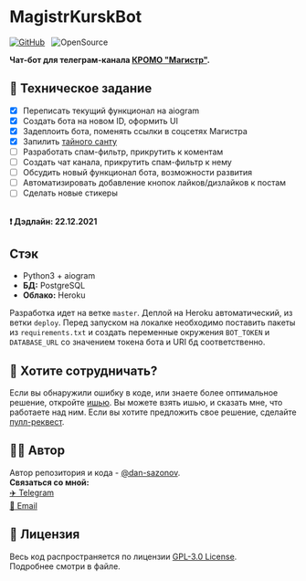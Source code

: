 # MagistrKurskBot
[![GitHub](https://img.shields.io/github/license/dan-sazonov/MagistrKurskBot)](https://github.com/dan-sazonov/MagistrKurskBot/blob/master/legal_info/LICENSE.md)&nbsp;&nbsp;
![OpenSource](https://img.shields.io/badge/Open%20Source-%E2%99%A5-red)<br>

**Чат-бот для телеграм-канала [КРОМО "Магистр"](https://t.me/magistrKursk).**

## 📝 Техническое задание
- [X] Переписать текущий функционал на aiogram
- [X] Создать бота на новом ID, оформить UI
- [X] Задеплоить бота, поменять ссылки в соцсетях Магистра
- [X] Запилить [тайного санту](./Идеи/санта.md)
- [ ] Разработать спам-фильтр, прикрутить к коментам
- [ ] Создать чат канала, прикрутить спам-фильтр к нему
- [ ] Обсудить новый функционал бота, возможности развития
- [ ] Автоматизировать добавление кнопок лайков/дизлайков к постам
- [ ] Сделать новые стикеры
<br>  
<b>❗ Дэдлайн: 22.12.2021</b>

## Стэк
- Python3 + aiogram
- **БД:** PostgreSQL
- **Облако:** Heroku

Разработка идет на ветке `master`. Деплой на Heroku автоматический, из ветки `deploy`. Перед запуском на локалке необходимо поставить пакеты из `requirements.txt` и создать переменные окружения `BOT_TOKEN` и `DATABASE_URL` со значением токена бота и URI бд соответственно.

## 🤝 Хотите сотрудничать?
Если вы обнаружили ошибку в коде, или знаете более оптимальное решение, откройте
[ишью](https://github.com/dan-sazonov/MagistrKurskBot/issues). Вы можете взять ишью, и сказать мне, что работаете над ним. 
Если вы хотите предложить свое решение, сделайте [пулл-реквест](https://github.com/dan-sazonov/MagistrKurskBot/pulls). 

## 👨‍💻 Автор
Автор репозитория и кода - [@dan-sazonov](https://github.com/dan-sazonov). <br>
**Связаться со мной:**<br>
[:airplane: Telegram](https://t.me/dan_sazonov) <br>
[:e-mail: Email](mailto:p-294803@yandex.ru) <br>

## 📜 Лицензия
Весь код распространяется по лицензии [GPL-3.0 License](https://github.com/dan-sazonov/MagistrKurskBot/blob/master/legal_info/LICENSE.md).<br>
Подробнее смотри в файле.
